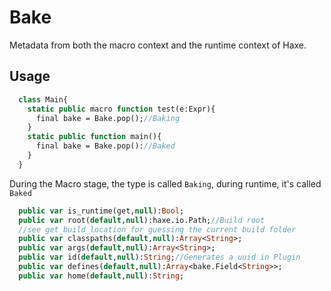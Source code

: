 # Bake

Metadata from both the macro context and the runtime context of Haxe.

## Usage
```haxe
  class Main{
    static public macro function test(e:Expr){
      final bake = Bake.pop();//Baking
    }
    static public function main(){
      final bake = Bake.pop()://Baked
    } 
  }
```

During the Macro stage, the type is called `Baking`, during runtime, it's called `Baked`

```haxe
  public var is_runtime(get,null):Bool;
  public var root(default,null):haxe.io.Path;//Build root
  //see get_build_location for guessing the current build folder
  public var classpaths(default,null):Array<String>;
  public var args(default,null):Array<String>;
  public var id(default,null):String;//Generates a uuid in Plugin
  public var defines(default,null):Array<bake.Field<String>>;
  public var home(default,null):String;
```